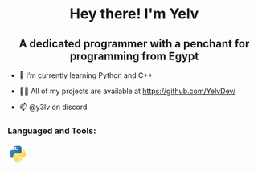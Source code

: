 <h1 align="center"> Hey there! I'm Yelv </h1>
<h2 align="center"> A dedicated programmer with a penchant for programming from Egypt </h2>

- 🌱 I’m currently learning Python and C++
  
- 👨‍💻 All of my projects are available at https://github.com/YelvDev/
  
- 📫 @y3lv on discord

<h3 align="left"> Languaged and Tools: </h3>
<p align="left">

<!-- <a href="https://www.w3schools.com/cpp/" target="_blank" rel="noreferrer">
<img src="https://raw.githubusercontent.com/devicons/devicon/master/icons/cplusplus/cplusplus-original.svg" alt="C++" width="40" height="40"/> </a> -->

<a href="https://www.python.org/" target="_blank" rel="noreferrer">
<img src="https://raw.githubusercontent.com/devicons/devicon/master/icons/python/python-original.svg" alt="Python" width="40" height="40"/> </a>

<!--<a href="https://luau-lang.org/" target="_blank" rel="noreferrer">
<img src="https://www.google.com/url?sa=i&url=https%3A%2F%2Fdevforum.roblox.com%2Ft%2Fluau-goes-open-source%2F1534471&psig=AOvVaw0Z4PyLIyPqucFVyLDemAIB&ust=1717258668998000&source=images&cd=vfe&opi=89978449&ved=0CBIQjRxqFwoTCKCd0JeluIYDFQAAAAAdAAAAABAE" alt="Luau" width="40" height="40"/> </a> -->


</p>
